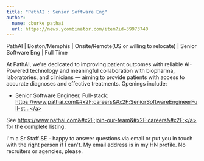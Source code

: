 ```yaml
---
title: "PathAI : Senior Software Eng"
author:
  name: cburke_pathai
  url: https://news.ycombinator.com/item?id=39973740
---
```

PathAI | Boston&#x2F;Memphis | Onsite&#x2F;Remote(US or willing to relocate) | Senior Software Eng | Full Time

At PathAI, we&#x27;re dedicated to improving patient outcomes with reliable AI-Powered technology and meaningful collaboration with biopharma, laboratories, and clinicians — aiming to provide patients with access to accurate diagnoses and effective treatments. Openings include:

- Senior Software Engineer, Full-stack: <a href="https:&#x2F;&#x2F;www.pathai.com&#x2F;careers&#x2F;SeniorSoftwareEngineerFull-stack-7285463002" rel="nofollow">https:&#x2F;&#x2F;www.pathai.com&#x2F;careers&#x2F;SeniorSoftwareEngineerFull-st...</a>

See <a href="https:&#x2F;&#x2F;www.pathai.com&#x2F;join-our-team&#x2F;careers&#x2F;" rel="nofollow">https:&#x2F;&#x2F;www.pathai.com&#x2F;join-our-team&#x2F;careers&#x2F;</a> for the complete listing.

I&#x27;m a Sr Staff SE - happy to answer questions via email or put you in touch with the right person if I can&#x27;t. My email address is in my HN profile. No recruiters or agencies, please.
